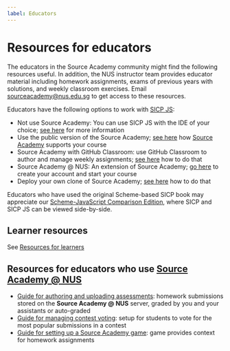 ```yaml
---
label: Educators
---
```


# Resources for educators

The educators in the Source Academy community might find the following resources useful. In addition, the NUS instructor team provides educator material including homework assignments, exams of previous years with solutions, and weekly classroom exercises. Email [sourceacademy@nus.edu.sg](mailto:sourceacademy@comp.nus.edu.sg) to get access to these resources. 

Educators have the following options to work with [SICP JS](https://sourceacademy.org/sicpjs/):
- Not use Source Academy: You can use SICP JS with the IDE of your choice; [see here](../package/README.md) for more information
- Use the public version of the Source Academy; [see here](../vanilla/README.md) how [Source Academy](https://sourceacademy.org/) supports your course
- Source Academy with GitHub Classroom: use GitHub Classroom to author and manage weekly assignments; [see here](github/README.md) how to do that
- Source Academy @ NUS: An extension of Source Academy; [go here](https://sourceacademy.nus.edu.sg) to create your account and start your course
- Deploy your own clone of Source Academy; [see here](../deployment/README.md) how to do that

Educators who have used the original Scheme-based SICP book may appreciate our [Scheme-JavaScript Comparison Edition](https://sicp.sourceacademy.org), where SICP and SICP JS can be viewed side-by-side.

## Learner resources

See [Resources for learners](https://about.sourceacademy.org/learner/README.html)

## Resources for educators who use [Source Academy @ NUS](https://sourceacademy.nus.edu.sg/)

- [Guide for authoring and uploading assessments](https://about.sourceacademy.org/educator/assessment/README.md): homework submissions stored on the **Source Academy @ NUS** server, graded by you and your assistants or auto-graded
- [Guide for managing contest voting](https://about.sourceacademy.org/educator/voting/README.md): setup for students to vote for the most popular submissions in a contest 
- [Guide for setting up a Source Academy game](https://about.sourceacademy.org/educator/game/README.md): game provides context for homework assignments


